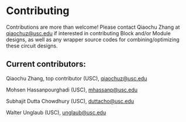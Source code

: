 # Contributing

Contributions are more than welcome! Please contact Qiaochu Zhang at <qiaochuz@usc.edu> if interested in contributing Block and/or Module designs, as well as any wrapper source codes for combining/optimizing these circuit designs.

## Current contributors:
Qiaochu Zhang, top contributor (USC), <qiaochuz@usc.edu>

Mohsen Hassanpourghadi (USC), <mhassanp@usc.edu>

Subhajit Dutta Chowdhury (USC), <duttacho@usc.edu>

Walter Unglaub (USC), <unglaub@usc.edu>


